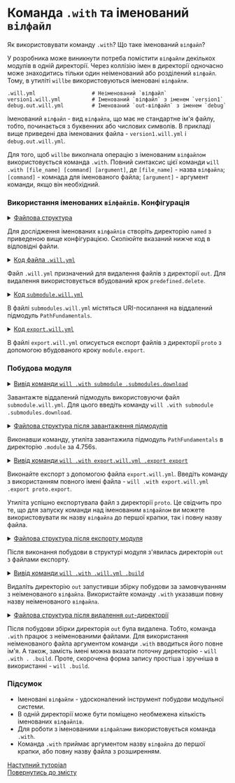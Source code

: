 # Команда <code>.with</code> та іменований <code>вілфайл</code>

Як використовувати команду <code>.with</code>? Що таке іменований <code>вілфайл</code>?

У розробника може виникнути потреба помістити `вілфайли` декількох модулів в одній директорії. Через коллізію імен в директорії одночасно може знаходитись тільки один неіменований або розділений `вілфайл`. Тому, в утиліті `willbe` використовуються іменовані `вілфайли`. 

```
.will.yml                  # Неіменований `вілфайл` 
version1.will.yml          # Іменований `вілфайл` з іменем `version1`
debug.out.will.yml         # Іменований `out-вілфайл` з іменем `debug`

```

Іменований `вілфайл` - вид `вілфайла`, що має не стандартне ім'я файлу, тобто, починається з буквенних або числових символів. В прикладі вище приведені два іменованих файла - `version1.will.yml` i `debug.out.will.yml`.

Для того, щоб `willbe` виколнала операцію з іменованим `вілфайлом` використовується команда `.with`. Повний синтаксис цієї команди `will .with [file_name] [command] [argument]`, де `[file_name]` - назва `вілфайла`; `[command]` - комнада для іменованого файла; `[argument]` - аргумент команди, якщо він необхідний.   

### Використання іменованих `вілфайлів`. Конфігурація  

<details>
  <summary><u>Файлова структура</u></summary>

```
named 
  ├── proto
  │     └── file.txt
  ├── submodule.will.yml
  ├── export.will.yml
  └── .will.yml       

```

</details>

Для дослідження іменованих `вілфайлів` створіть директорію `named` з приведеною вище конфігурацією. Скопіюйте вказаний нижче код в відповідні файли.

<details>
    <summary><u>Код файла <code>.will.yml</code></u></summary>

```yaml
about :

  name : deleteOut
  description : "To test named will-files"

path :

  fileToDelete :
    path : 'out'

step  :

  delete.out :
    inherit : predefined.delete
    filePath : path::fileToDelete

build :

  delete.out :
    criterion :
      default : 1
    steps :
      - delete.*

```

</details>

Файл `.will.yml` призначений для видалення файлів з директорії `out`. Для видалення використовується вбудований крок `predefined.delete`.

<details>
    <summary><u>Код <code>submodule.will.yml</code></u></summary>

```yaml
about :

  name : submodules
  description : "To test named will-files"
  version : 0.0.1

submodule :

  PathFundamentals : git+https:///github.com/Wandalen/wPathFundamentals.git/out/wPathFundamentals#master

```

</details>

В файлі `submodules.will.yml` містяться URI-посилання на віддалений підмодуль `PathFundamentals`. 

<details>
    <summary><u>Код <code>export.will.yml</code></u></summary>

```yaml
about :

  name : export
  description : "To test named will-files"
  version : 0.0.1

path : 

  out : 'out'
  proto : 'proto'
  
step : 

  export : 
    inherit : module.export
    export : path::proto
  
build : 

  proto.export : 
    criterion : 
      export : 1
    steps :
      - step::export
      
```

</details>

В файлі `export.will.yml` описується експорт файлів з директорії `proto` з допомогою вбудованого кроку `module.export`.

### Побудова модуля  

<details>
  <summary><u>Вивід команди <code>will .with submodule .submodules.download</code></u></summary>

```
[user@user ~]$ will .with submodule .submodules.download
...
 . Read : /path_to_file/submodule.will.yml
 ! Failed to read submodule::PathFundamentals, try to download it with .submodules.download or even .clean it before downloading
 . Read 1 will-files in 1.152s 

   . Read : /path_to_file/.module/PathFundamentals/out/wPathFundamentals.out.will.yml
   + module::PathFundamentals version master was downloaded in 4.748s
 + 1/1 submodule(s) of module::submodules were downloaded in 4.756s

```

</details>

Завантажте віддалений підмодуль використовуючи файл `submodule.will.yml`. Для цього введіть команду `will .with submodule .submodules.download`.

<details>
  <summary><u>Файлова структура після завантаження підмодулів</u></summary>

```
named 
  ├── .module
  │     └── PathFundamentals
  ├── proto
  │     └── file.txt
  ├── submodule.will.yml
  ├── export.will.yml
  └── .will.yml       

```

</details>

Виконавши команду, утиліта завантажила підмодуль `PathFundamentals` в директорію `.module` за 4.756s.

<details>
  <summary><u>Вивід команди <code>will .with export.will.yml .export export</code></u></summary>

```
[user@user ~]$ will .with export.will.yml .export proto.export
...
  Exporting module::export / build::proto.export
   + Write out archive /path_to_file/ : out/export.out.tgs <- proto
   + Write out will-file /path_to_file/out/export.out.will.yml
   + Exported export with 2 files in 2.762s
  Exported module::export / build::proto.export in 2.819s

```

</details>

Виконайте експорт з допомогою файла `export.will.yml`. Введіть команду з використанням повного імені файла - `will .with export.will.yml .export proto.export`.

Утиліта успішно експортувала файл з директорії `proto`. Це свідчить про те, що для запуску команди над іменованим `вілфайлом` ви можете використовувати як назву `вілфайла` до першої крапки, так і повну назву файла. 

<details>
  <summary><u>Файлова структура після експорту модуля</u></summary>

```
named 
  ├── .module
  │     └── PathFundamentals
  ├── out
  │    ├── export.out.tgs
  │    └── export.out.will.yml
  ├── proto
  │     └── file.txt
  ├── submodule.will.yml
  ├── export.will.yml
  └── .will.yml       

```

</details>

Після виконання побудови в структурі модуля з'явилась директорія `out` з файлами експорту.

<details>
  <summary><u>Вивід команди <code>will .with .will.yml .build</code></u></summary>

```
[user@user ~]$ will .with .will.yml .build
...
  Building module::deleteOut / build::delete.submodule
   - filesDelete 3 files at /path_to_file/out in 0.034s
  Built module::deleteOut / build::delete.submodule in 0.159s

```

</details>

Видаліть директорію `out` запустивши збірку побудови за замовчуванням з неіменованого `вілфайла`. Використайте команду `.with` указавши повну назву неіменованого `вілфайла`.   

<details>
  <summary><u>Файлова структура після видалення <code>out</code>-директорії</u></summary>

```
named 
  ├── .module
  │     └── PathFundamentals
  ├── proto
  │     └── file.txt
  ├── submodule.will.yml
  ├── export.will.yml
  └── .will.yml       

```

</details>

Після побудови збірки директорія `out` була видалена. Тобто, команда `.with` працює з неіменованими файлами. Для використання неіменованого файла аргументом команди `.with` вводиться його повне ім'я. А також, замість імені можна вказати поточну директорію - `will .with . .build`. Проте, скорочена форма запису простіша і зручніша в використанні - `will .build`.  

### Підсумок  

- Іменовані `вілфайли` - удосконалений інструмент побудови модульної системи.  
- В одній директорії може бути поміщено необмежена кількість іменованих `вілфайлів`.
- Для роботи з іменованими `вілфайлами` використовується команда `.with`. 
- Команда `.with` приймає аргументом назву `вілфайла` до першої крапки, або повну назву файла з розширенням.


[Наступний туторіал](CommandEach.md)  
[Повернутись до змісту](../README.md#tutorials)
